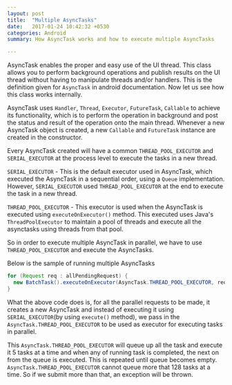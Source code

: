 ```yaml
---
layout: post
title:  "Multiple AsyncTasks"
date:   2017-01-24 10:42:32 +0530
categories: Android
summary: How AsyncTask works and how to execute multiple AsyncTasks

---
```


AsyncTask enables the proper and easy use of the UI thread. This class allows you to perform background operations and publish results on the UI thread without having to manipulate threads and/or handlers. This is the definition given for `AsyncTask` in android documentation. Now let us see how this class works internally.

AsyncTask uses `Handler`, `Thread`, `Executor`, `FutureTask`, `Callable` to achieve its functionality, which is to perform the operation in background and post the status and result of the operation onto the main thread. Whenever a new AsyncTask object is created, a new `Callable` and `FutureTask` instance are created in the constructor.

Every AsyncTask created will have a common `THREAD_POOL_EXECUTOR` and `SERIAL_EXECUTOR` at the process level to execute the tasks in a new thread.

`SERIAL_EXECUTOR` - This is the default executor used in AsyncTask, which executed the AsyncTask in a sequential order, using a `Queue` implementation. However, `SERIAL_EXECUTOR` used `THREAD_POOL_EXECUTOR` at the end to execute the task in a new thread.

`THREAD_POOL_EXECUTOR` - This executor is used when the AsyncTask is executed using `executeOnExecutor()` method. This executed uses Java's `ThreadPoolExecutor` to maintain a pool of threads and execute all the asynctasks using threads from that pool.

So in order to execute multiple AsyncTask in parallel, we have to use `THREAD_POOL_EXECUTOR` and execute the AsyncTasks.

Below is the sample of running multiple AsyncTasks

```java
for (Request req : allPendingRequest) {
  new BatchTask().executeOnExecutor(AsyncTask.THREAD_POOL_EXECUTOR, req);
}
```

What the above code does is, for all the parallel requests to be made, it creates a new AsyncTask and instead of executing it using `SERIAL_EXECUTOR`(by using `execute()` method), we pass in the `AsyncTask.THREAD_POOL_EXECUTOR` to be used as executor for executing tasks in parallel.

This `AsyncTask.THREAD_POOL_EXECUTOR` will queue up all the task and execute it 5 tasks at a time and when any of running task is completed, the next on from the queue is executed. This is repeated until queue becomes empty. `AsyncTask.THREAD_POOL_EXECUTOR` cannot queue more that 128 tasks at a time. So if we submit more than that, an exception will be thrown.


